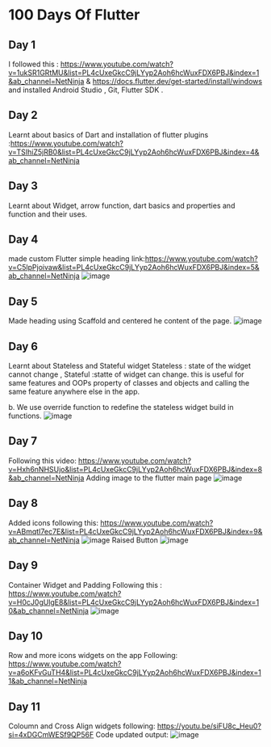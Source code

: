 
# 100 Days Of Flutter

## Day 1
I followed this : https://www.youtube.com/watch?v=1ukSR1GRtMU&list=PL4cUxeGkcC9jLYyp2Aoh6hcWuxFDX6PBJ&index=1&ab_channel=NetNinja & https://docs.flutter.dev/get-started/install/windows
and installed Android Studio , Git, Flutter SDK .

## Day 2
Learnt about basics of Dart and installation of flutter plugins :https://www.youtube.com/watch?v=TSIhiZ5jRB0&list=PL4cUxeGkcC9jLYyp2Aoh6hcWuxFDX6PBJ&index=4&ab_channel=NetNinja

## Day 3
Learnt about Widget, arrow function, dart basics and properties and function and their uses.

## Day 4
made custom Flutter simple heading 
link:https://www.youtube.com/watch?v=C5lpPjoivaw&list=PL4cUxeGkcC9jLYyp2Aoh6hcWuxFDX6PBJ&index=5&ab_channel=NetNinja
![image](https://github.com/ayushigeorge/100_days_of_Flutter/assets/76419649/ebcb9770-08b5-45b9-b5fb-8994ba41e5f4)

## Day 5
Made heading using Scaffold and centered he content of the page.
![image](https://github.com/ayushigeorge/100_days_of_Flutter/assets/76419649/fb525188-8d5c-4c2c-aeef-381345a698d8)

## Day 6
Learnt about Stateless and Stateful widget
Stateless : state of the widget cannot change , Stateful :statte of widget can change. this is useful for same features and OOPs property of classes and objects and calling the same feature anywhere else in the app.

b. We use override function to redefine the stateless widget build in functions.
![image](https://github.com/ayushigeorge/100_days_of_Flutter/assets/76419649/955bf956-da41-4cc5-ad70-8900fcca09ab)

## Day 7
Following this video: https://www.youtube.com/watch?v=Hxh6nNHSUjo&list=PL4cUxeGkcC9jLYyp2Aoh6hcWuxFDX6PBJ&index=8&ab_channel=NetNinja
Adding image to the flutter main page
![image](https://github.com/ayushigeorge/100_days_of_Flutter/assets/76419649/fdc2ee07-1a42-4b5b-a07a-f3963cfc68b6)

## Day 8
Added icons  following this:
https://www.youtube.com/watch?v=ABmqtI7ec7E&list=PL4cUxeGkcC9jLYyp2Aoh6hcWuxFDX6PBJ&index=9&ab_channel=NetNinja
![image](https://github.com/ayushigeorge/100_days_of_Flutter/assets/76419649/24ca2189-0a1d-4f26-8af0-bdb06bb5d030)
Raised Button
![image](https://github.com/ayushigeorge/100_days_of_Flutter/assets/76419649/f4d23932-7f6e-4e0d-b291-349a1398a698)

## Day 9 
Container Widget and Padding
Following this : https://www.youtube.com/watch?v=H0cJ0gUlgE8&list=PL4cUxeGkcC9jLYyp2Aoh6hcWuxFDX6PBJ&index=10&ab_channel=NetNinja
![image](https://github.com/ayushigeorge/100_days_of_Flutter/assets/76419649/5b1cbea4-4a5a-4173-a523-354fad067a08)

## Day 10 
Row and more icons widgets on the app
Following: https://www.youtube.com/watch?v=a6oKFvGuTH4&list=PL4cUxeGkcC9jLYyp2Aoh6hcWuxFDX6PBJ&index=11&ab_channel=NetNinja

## Day 11
Coloumn and Cross Align widgets 
following: https://youtu.be/siFU8c_Heu0?si=4xDGCmWESf9QP56F
Code updated
output: ![image](https://github.com/ayushigeorge/100_days_of_Flutter/assets/76419649/aaf1f0f0-3df6-48ba-9467-af5280a5faf5)

